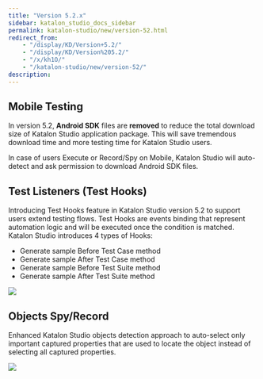 ```yaml
---
title: "Version 5.2.x"
sidebar: katalon_studio_docs_sidebar
permalink: katalon-studio/new/version-52.html
redirect_from:
    - "/display/KD/Version+5.2/"
    - "/display/KD/Version%205.2/"
    - "/x/kh1O/"
    - "/katalon-studio/new/version-52/"
description:
---
```

Mobile Testing
--------------

In version 5.2, **Android SDK** files are **removed** to reduce the total download size of Katalon Studio application package. This will save tremendous download time and more testing time for Katalon Studio users. 

In case of users Execute or Record/Spy on Mobile, Katalon Studio will auto-detect and ask permission to download Android SDK files. 

Test Listeners (Test Hooks)
---------------------------

Introducing Test Hooks feature in Katalon Studio version 5.2 to support users extend testing flows. Test Hooks are events binding that represent automation logic and will be executed once the condition is matched. Katalon Studio introduces 4 types of Hooks:

*   Generate sample Before Test Case method
*   Generate sample After Test Case method
*   Generate sample Before Test Suite method
*   Generate sample After Test Suite method


![](https://github.com/katalon-studio/docs-images/raw/master/katalon-studio/new/version-52/image2017-12-5-103A353A38.png)

Objects Spy/Record
------------------

Enhanced Katalon Studio objects detection approach to auto-select only important captured properties that are used to locate the object instead of selecting all captured properties.

![](https://github.com/katalon-studio/docs-images/raw/master/katalon-studio/new/version-52/image2017-12-5-143A53A33.png)